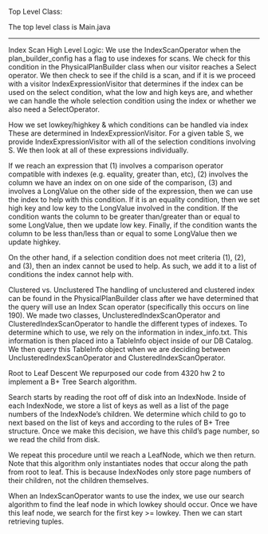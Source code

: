 Top Level Class:

The top level class is Main.java

----------------------------------------------------------
Index Scan High Level Logic:
We use the IndexScanOperator when the plan_builder_config has a flag to use indexes for scans. We check for this condition in the PhysicalPlanBuilder class when our visitor reaches a Select operator. We then check to see if the child is a scan, and if it is we proceed with a visitor IndexExpressionVisitor that determines if the index can be used on the select condition, what the low and high keys are, and whether we can handle the whole selection condition using the index or whether we also need a SelectOperator.


How we set lowkey/highkey & which conditions can be handled via index
These are determined in IndexExpressionVisitor. For a given table S, we provide IndexExpressionVisitor with all of the selection conditions involving S. We then look at all of these expressions individually. 


If we reach an expression that (1) involves a comparison operator compatible with indexes (e.g. equality, greater than, etc), (2) involves the column we have an index on on one side of the comparison, (3) and involves a LongValue on the other side of the expression, then we can use the index to help with this condition. If it is an equality condition, then we set high key and low key to the LongValue involved in the condition. If the condition wants the column to be greater than/greater than or equal to some LongValue, then we update low key. Finally, if the condition wants the column to be less than/less than or equal to some LongValue then we update highkey.


On the other hand, if a selection condition does not meet criteria (1), (2), and (3), then an index cannot be used to help. As such, we add it to a list of conditions the index cannot help with.


Clustered vs. Unclustered
The handling of unclustered and clustered index can be found in the PhysicalPlanBuilder class after we have determined that the query will use an Index Scan operator (specifically this occurs on line 190). We made two classes, UnclusteredIndexScanOperator and ClusteredIndexScanOperator to handle the different types of indexes. To determine which to use, we rely on the information in index_info.txt. This information is then placed into a TableInfo object inside of our DB Catalog. We then query this TableInfo object when we are deciding between UnclusteredIndexScanOperator and ClusteredIndexScanOperator.


Root to Leaf Descent
We repurposed our code from 4320 hw 2 to implement a B+ Tree Search algorithm. 


Search starts by reading the root off of disk into an IndexNode. Inside of each IndexNode, we store a list of keys as well as a list of the page numbers of the IndexNode’s children. We determine which child to go to next based on the list of keys and according to the rules of B+ Tree structure. Once we make this decision, we have this child’s page number, so we read the child from disk. 


We repeat this procedure until we reach a LeafNode, which we then return. Note that this algorithm only instantiates nodes that occur along the path from root to leaf. This is because IndexNodes only store page numbers of their children, not the children themselves.


When an IndexScanOperator wants to use the index, we use our search algorithm to find the leaf node in which lowkey should occur. Once we have this leaf node, we search for the first key >= lowkey. Then we can start retrieving tuples.

